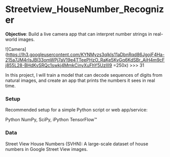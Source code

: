# Streetview_HouseNumber_Recognizer

**Objective**: Build a live camera app that can interpret number strings in real-world images.

![Camera]
(https://lh3.googleusercontent.com/KYNMyzs3qlkIs11aDbnRqd86JgojF4Ha-215a7JM4rIsJBl33omWPj7aV19e4TTeePHzO_RaKe5KvGq6KdSBr_AiH4m9cFj855L28-BHdKvSRQc1swkj4MmkCinyXuFhY5UzIII9 =250x)  >>> 31


In this project, I will train a model that can decode sequences of digits from natural images, and create an app that prints the numbers it sees in real time. 

### Setup
Recommended setup for a simple Python script or web app/service:

Python
NumPy, SciPy, iPython
TensorFlow™

### Data
Street View House Numbers (SVHN): A large-scale dataset of house numbers in Google Street View images.
